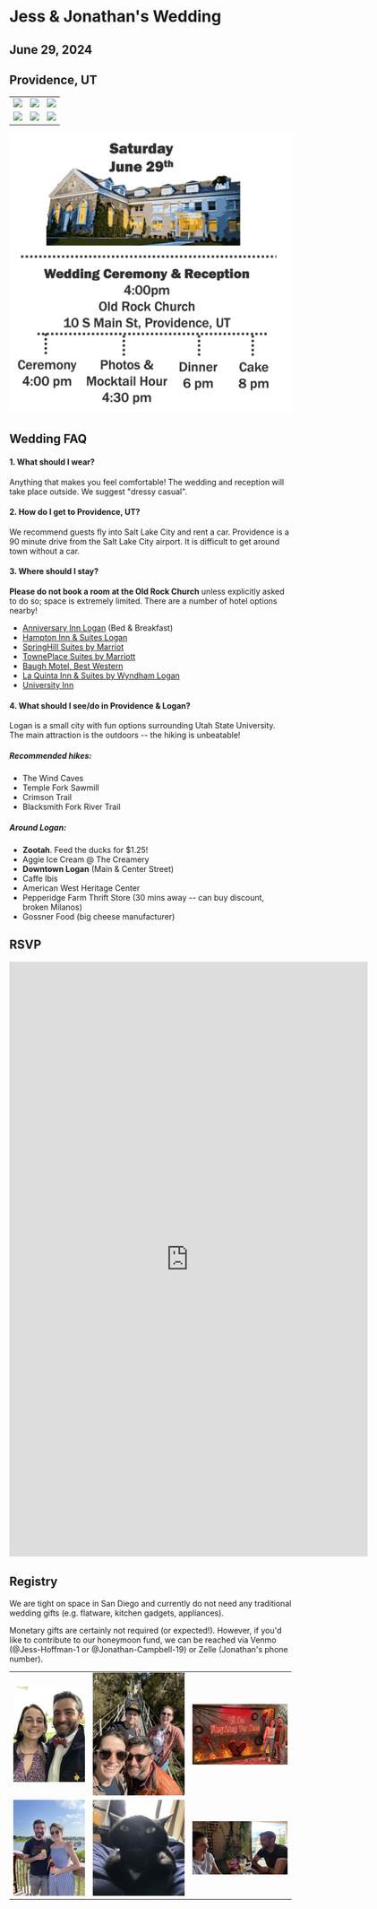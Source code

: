 # Jess & Jonathan's Wedding
## June 29, 2024
## Providence, UT

|   |   |   |
|---|---|---|
|![](/pictures/summer_utah_1.jpg) |  ![](/pictures/summer_utah_2.jpg) |  ![](/pictures/summer_utah_4.jpg)
|![](/pictures/joshuatree.jpg) |  ![](/pictures/jonathanandbabs.jpg) |  ![](/pictures/utahsnow.jpg)

![](/pictures/concisetimeline_v2.png)

## Wedding FAQ
#### 1. What should I wear? 
Anything that makes you feel comfortable! The wedding and reception will take place outside. We suggest "dressy casual".
#### 2. How do I get to Providence, UT?
We recommend guests fly into Salt Lake City and rent a car. Providence is a 90 minute drive from the Salt Lake City airport. It is difficult to get around town without a car.
#### 3. Where should I stay? 
**Please do not book a room at the Old Rock Church** unless explicitly asked to do so; space is extremely limited. There are a number of hotel options nearby!
- [Anniversary Inn Logan](https://anniversaryinn.com/?_gl=1%2Ac9x3k7%2A_ga%2AMTczOTM1NzI0My4xNjk4ODY3MzIy%2A_ga_HDN04DDFHD%2AMTY5ODg2NzMyMi4xLjAuMTY5ODg2NzMyMi42MC4wLjA.%2A_gcl_au%2AMTc3MDAyNTIwNy4xNjk4ODY3MzIy) (Bed & Breakfast)
- [Hampton Inn & Suites Logan](https://www.hilton.com/en/hotels/lgudahx-hampton-suites-logan/?SEO_id=GMB-AMER-HX-LGUDAHX&y_source=1_MTE5NTE1NDQtNzE1LWxvY2F0aW9uLndlYnNpdGU%3D)
- [SpringHill Suites by Marriot](https://www.marriott.com/en-us/hotels/slclg-springhill-suites-logan/overview/?scid=f2ae0541-1279-4f24-b197-a979c79310b0)
- [TownePlace Suites by Marriott](https://www.marriott.com/en-us/hotels/slctg-towneplace-suites-logan/overview/?gclid=CjwKCAiAp5qsBhAPEiwAP0qeJnNzCP9q8XLPqhkmK8p_CHdGbUFV5ic7A3XAbT2Cuj6eWdejIcoqgRoCiLMQAvD_BwE&gclsrc=aw.ds&cid=PAI_GLB0004YXD_GLE000BIM5_GLF000OETA)
- [Baugh Motel, Best Western](https://www.bestwestern.com/en_US/book/hotel-rooms.53014.html?iata=00171880&ssob=BLBWI0004G&cid=BLBWI0004G:google:gmb:53014)
- [La Quinta Inn & Suites by Wyndham Logan](https://www.wyndhamhotels.com/laquinta/logan-utah/la-quinta-logan/overview?CID=LC:6ysy27krtpcrqev:53449)
- [University Inn](https://hotel.usu.edu/)

#### 4. What should I see/do in Providence & Logan?
Logan is a small city with fun options surrounding Utah State University. The main attraction is the outdoors -- the hiking is unbeatable!
##### Recommended hikes:
- The Wind Caves
- Temple Fork Sawmill
- Crimson Trail
- Blacksmith Fork River Trail

##### Around Logan:
- **Zootah**. Feed the ducks for $1.25!
- Aggie Ice Cream @ The Creamery
- **Downtown Logan** (Main & Center Street)
- Caffe Ibis
- American West Heritage Center
- Pepperidge Farm Thrift Store (30 mins away -- can buy discount, broken Milanos)
- Gossner Food (big cheese manufacturer)

## RSVP
<iframe src="https://docs.google.com/forms/d/e/1FAIpQLSdg0v7PWcbjbDapeu2auTm6qU7A0672k2GflRwkfPhxafHpbA/viewform?embedded=true" width="640" height="1061" frameborder="0" marginheight="0" marginwidth="0">Loading…</iframe>

## Registry
We are tight on space in San Diego and currently do not need any traditional wedding gifts (e.g. flatware, kitchen gadgets, appliances). 

Monetary gifts are certainly not required (or expected!). However, if you'd like to contribute to our honeymoon fund, we can be reached via Venmo (@Jess-Hoffman-1 or @Jonathan-Campbell-19) or Zelle (Jonathan's phone number).

|   |   |   |
|---|---|---|
|![](/pictures/kentucky.jpg) | ![](/pictures/bridge.jpg)  | ![](/pictures/meatloaf.jpg) 
| ![](/pictures/holden.jpg) | ![](/pictures/babscollar.jpg)  |  ![](/pictures/halfwaycrooks.JPG)
